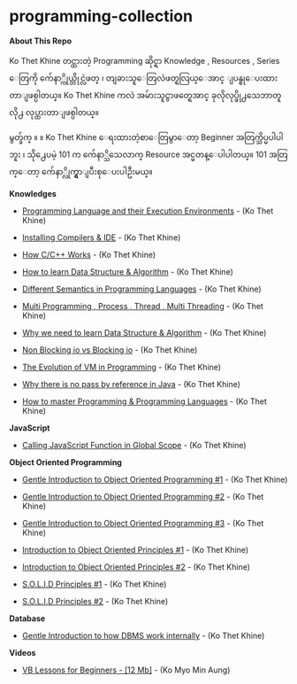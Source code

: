 # programming-collection
**About This Repo**

Ko Thet Khine တင္ထားတဲ့ Programming ဆိုင္ရာ Knowledge , Resources , Series ေတြကို က်ေနာ္ကိုယ္တိုင္လဲဖတ္ ၊ တျခားသူေတြလဲဖတ္ရလြယ္ေအာင္ ျပန္စုေပးထားတာျဖစ္ပါတယ္။ Ko Thet Khine ကလဲ အမ်ားသူငွာဖတ္ရေအာင္ ခုလိုလုပ္ဖို႕သေဘာတူလို႕ လုပ္ထားတာျဖစ္ပါတယ္။ 

မွတ္ခ်က္ ။	။ Ko Thet Khine ေရးထားတဲ့စာေတြမွာေတာ့ Beginner အတြက္သိပ္မပါပါဘူး ၊ သို႕ေပမဲ့ 101 က က်ေနာ္သိသေလာက္ Resource အင္မတန္ေပါပါတယ္။ 101 အတြက္ေတာ့ က်ေနာ္လိုက္ရွာျပီးစုေပးပါဦးမယ္။


**Knowledges** 

 - [Programming Language and their Execution Environments](https://github.com/LunaM00n/programming-collection/blob/master/Knowledges/knowledge1.md) - (Ko Thet Khine)

 - [Installing Compilers & IDE](https://github.com/LunaM00n/programming-collection/blob/master/Knowledges/knowledge2.md) - (Ko Thet Khine)


 - [How C/C++ Works](https://github.com/LunaM00n/programming-collection/blob/master/Knowledges/knowledge3.md) - (Ko Thet Khine)

 - [How to learn Data Structure & Algorithm](https://github.com/LunaM00n/programming-collection/blob/master/Knowledges/knowledge4.md) - (Ko Thet Khine)
 
 - [Different Semantics in Programming Languages](https://github.com/LunaM00n/programming-collection/blob/master/Knowledges/knowledge5.md) - (Ko Thet Khine)
 
 - [Multi Programming , Process , Thread , Multi Threading](https://github.com/LunaM00n/programming-collection/blob/master/Knowledges/knowledge6.md) - (Ko Thet Khine)
 
 - [Why we need to learn Data Structure & Algorithm](https://github.com/LunaM00n/programming-collection/blob/master/Knowledges/knowledge7.md) - (Ko Thet Khine)
 
 - [Non Blocking io vs Blocking io](https://github.com/LunaM00n/programming-collection/blob/master/Knowledges/knowledge8.md) - (Ko Thet Khine)
 
 - [The Evolution of VM in Programming](https://github.com/LunaM00n/programming-collection/blob/master/Knowledges/knowledge9.md) - (Ko Thet Khine)
 
 - [Why there is no pass by reference in Java](https://github.com/LunaM00n/programming-collection/blob/master/Knowledges/knowledge10.md) - (Ko Thet Khine)
 
 - [How to master Programming & Programming Languages](https://github.com/LunaM00n/programming-collection/blob/master/Knowledges/knowledge11.md) - (Ko Thet Khine)

**JavaScript**
 - [Calling JavaScript Function in Global Scope](https://github.com/LunaM00n/programming-collection/blob/master/JavaScript/JS1.md) - (Ko Thet Khine)


**Object Oriented Programming**

 - [Gentle Introduction to Object Oriented Programming #1](https://github.com/LunaM00n/programming-collection/blob/master/OOP/gioop1.md) - (Ko Thet Khine)

 - [Gentle Introduction to Object Oriented Programming #2](https://github.com/LunaM00n/programming-collection/blob/master/OOP/gioop2.md) - (Ko Thet Khine)

 - [Gentle Introduction to Object Oriented Programming #3](https://github.com/LunaM00n/programming-collection/blob/master/OOP/gioop3.md) - (Ko Thet Khine)

 - [Introduction to Object Oriented Principles #1](https://github.com/LunaM00n/programming-collection/blob/master/OOP/ioop1.md) - (Ko Thet Khine)
  
 - [Introduction to Object Oriented Principles #2](https://github.com/LunaM00n/programming-collection/blob/master/OOP/ioop2.md) - (Ko Thet Khine)
 
 - [S.O.L.I.D Principles #1](https://github.com/LunaM00n/programming-collection/blob/master/OOP/solid1.md) - (Ko Thet Khine)
 
 - [S.O.L.I.D Principles #2](https://github.com/LunaM00n/programming-collection/blob/master/OOP/solid2.md) - (Ko Thet Khine)
 
 **Database**

 - [Gentle Introduction to how DBMS work internally](https://github.com/LunaM00n/programming-collection/blob/master/Database/db1.md) - (Ko Thet Khine)
 
 **Videos**
 - [VB Lessons for Beginners - [12 Mb]](https://my.pcloud.com/publink/show?code=YJJctalK) - (Ko Myo Min Aung)

